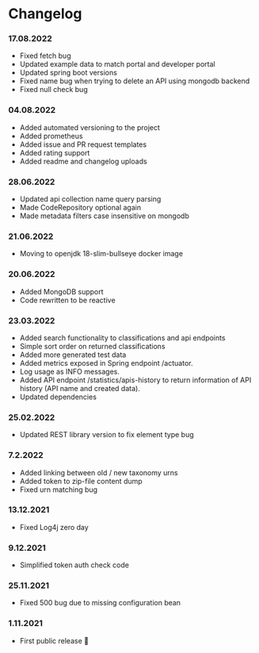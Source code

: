 Changelog
===

### 17.08.2022
- Fixed fetch bug
- Updated example data to match portal and developer portal
- Updated spring boot versions
- Fixed name bug when trying to delete an API using mongodb backend
- Fixed null check bug

### 04.08.2022
- Added automated versioning to the project
- Added prometheus
- Added issue and PR request templates
- Added rating support
- Added readme and changelog uploads

### 28.06.2022
- Updated api collection name query parsing
- Made CodeRepository optional again
- Made metadata filters case insensitive on mongodb

### 21.06.2022
- Moving to openjdk 18-slim-bullseye docker image

### 20.06.2022
- Added MongoDB support
- Code rewritten to be reactive

### 23.03.2022
- Added search functionality to classifications and api endpoints
- Simple sort order on returned classifications
- Added more generated test data
- Added metrics exposed in Spring endpoint /actuator. 
- Log usage as INFO messages. 
- Added API endpoint /statistics/apis-history to return information of API history (API name and created data).
- Updated dependencies

### 25.02.2022
- Updated REST library version to fix element type bug

### 7.2.2022
- Added linking between old / new taxonomy urns
- Added token to zip-file content dump
- Fixed urn matching bug

### 13.12.2021
- Fixed Log4j zero day

### 9.12.2021
- Simplified token auth check code

### 25.11.2021
- Fixed 500 bug due to missing configuration bean

### 1.11.2021
- First public release 🎉
